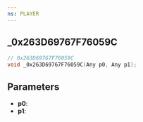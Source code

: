 ```yaml
---
ns: PLAYER
---
```

## _0x263D69767F76059C

```c
// 0x263D69767F76059C
void _0x263D69767F76059C(Any p0, Any p1);
```

## Parameters
* **p0**:
* **p1**:
